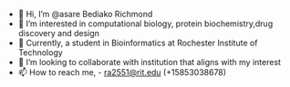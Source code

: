 - 👋 Hi, I’m @asare Bediako Richmond
- 👀 I’m interested in computational biology, protein biochemistry,drug discovery and design
- 🌱 Currently, a student in Bioinformatics at Rochester Institute of Technology
- 💞️ I’m looking to collaborate with institution that aligns with my interest 
- 📫 How to reach me, - ra2551@rit.edu (+15853038678)

<!---
asarebediakoR/asarebediakoR is a ✨ special ✨ repository because its `README.md` (this file) appears on your GitHub profile.
You can click the Preview link to take a look at your changes.
--->
